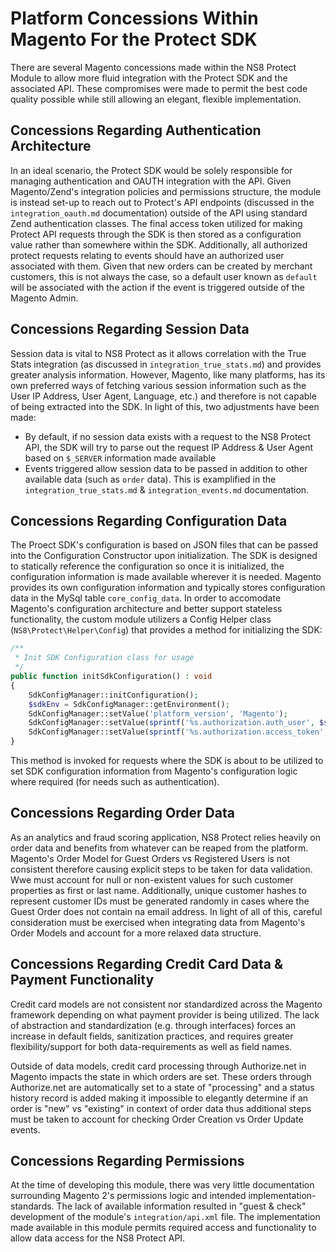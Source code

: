 # Platform Concessions Within Magento For the Protect SDK
There are several Magento concessions made within the NS8 Protect Module to allow more fluid integration with the Protect SDK and the associated API. These compromises were made to permit the best code quality possible while still allowing an elegant, flexible implementation.

## Concessions Regarding Authentication Architecture
In an ideal scenario, the Protect SDK would be solely responsible for managing authentication and OAUTH integration with the API. Given Magento/Zend's integration policies and permissions structure, the module is instead set-up to reach out to Protect's API endpoints (discussed in the `integration_oauth.md` documentation) outside of the API using standard Zend authentication classes. The final access token utilized for making Protect API requests through the SDK is then stored as a configuration value rather than somewhere within the SDK. Additionally, all authorized protect requests relating to events should have an authorized user associated with them. Given that new orders can be created by merchant customers, this is not always the case, so a default user known as `default` will be associated with the action if the event is triggered outside of the Magento Admin.

## Concessions Regarding Session Data
Session data is vital to NS8 Protect as it allows correlation with the True Stats integration (as discussed in `integration_true_stats.md`) and provides greater analysis information. However, Magento, like many platforms, has its own preferred ways of fetching various session information such as the User IP Address, User Agent, Language, etc.) and therefore is not capable of being extracted into the SDK. In light of this, two adjustments have been made:
* By default, if no session data exists with a request to the NS8 Protect API, the SDK will try to parse out the request IP Address & User Agent based on `$_SERVER` information made available
* Events triggered allow session data to be passed in addition to other available data (such as `order` data). This is examplified in the `integration_true_stats.md` & `integration_events.md` documentation.

## Concessions Regarding Configuration Data
The Proect SDK's configuration is based on JSON files that can be passed into the Configuration Constructor upon initialization. The SDK is designed to statically reference the configuration so once it is initialized, the configuration information is made available wherever it is needed. Magento provides its own configuration information and typically stores configuration data in
the MySql table `core_config_data`. In order to accomodate Magento's configuration architecture and better
support stateless functionality, the custom module utilizers a Config Helper class (`NS8\Protect\Helper\Config`) that provides a method for initializing the SDK:
```php
/**
 * Init SDK Configuration class for usage
 */
public function initSdkConfiguration() : void
{
    SdkConfigManager::initConfiguration();
    $sdkEnv = SdkConfigManager::getEnvironment();
    SdkConfigManager::setValue('platform_version', 'Magento');
    SdkConfigManager::setValue(sprintf('%s.authorization.auth_user', $sdkEnv), $this->getAuthenticatedUserName());
    SdkConfigManager::setValue(sprintf('%s.authorization.access_token', $sdkEnv), $this->getAccessToken());
}
```
This method is invoked for requests where the SDK is about to be utilized to set SDK configuration information from Magento's configuration logic where required (for needs such as authentication).

## Concessions Regarding Order Data
As an analytics and fraud scoring application, NS8 Protect relies heavily on order data and benefits from whatever can be reaped from the platform. Magento's Order Model for Guest Orders vs Registered Users is not consistent therefore causing explicit steps to be taken for data validation. Wwe must account for null or non-existent values for such customer properties as first or last name. Additionally, unique customer hashes to represent customer IDs must be generated randomly in cases where the Guest Order does not contain na email address. In light of all of this, careful consideration must be exercised when integrating data from Magento's Order Models and account for a more relaxed data structure.

## Concessions Regarding Credit Card Data & Payment Functionality
Credit card models are not consistent nor standardized across the Magento framework depending on what payment provider is being utilized. The lack of abstraction and standardization (e.g. through interfaces) forces an increase in default fields, sanitization practices, and requires greater flexibility/support for both data-requirements as well as field names.

Outside of data models, credit card processing through Authorize.net in Magento impacts the state in which orders are set. These orders through Authorize.net are automatically set to a state of "processing" and a status history record is added making it impossible to elegantly determine if an order is "new" vs "existing" in context of order data thus additional steps must be taken to account for checking Order Creation vs Order Update events.

## Concessions Regarding Permissions
At the time of developing this module, there was very little documentation surrounding Magento 2's permissions logic and intended implementation-standards. The lack of available information resulted in "guest & check" development of the module's `integration/api.xml` file. The implementation made available in this module permits required access and functionality to allow data access for the NS8 Protect API.
